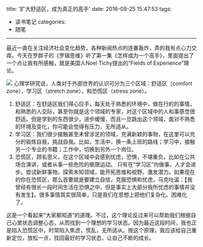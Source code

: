 title: '扩大舒适区，成为真正的高手'
date: 2016-08-25 15:47:53
tags:
- 读书笔记
categories:
- 随笔
---

最近一直在关注经济社会变化趋势，各种新闻热点的连番轰炸，弄的我有点心力交瘁。今天在罗胖子的《罗辑思维》听了第一集《怎样成为一个高手》，里面提出了一个点让我有所感触，就是美国人Noel Tichy提出的“Fields of Experience”理论。

![](/images/2016/zones.jpg)
心理学研究说，人类对于外部世界的认识可分为三个区域：舒适区（comfort zone），学习区（stretch zone），和恐慌区（stress zone）。
1. 舒适区：在舒适区我们得心应手，每天处于熟悉的环境中，做在行的的事情，和熟悉的人交际，甚至你就是这个领域的专家，对这个区域中的人和事感觉很舒适。但是学到的东西很少，进步缓慢，而且一旦跳出这个领域，面对不熟悉的环境及变化，你可能会觉得有压力，无所适从。
2. 学习区：我们很少接触甚至未曾涉足的领域，充满新颖的事物，在这里可以充分的锻炼自我，挑战自我。比如，生活中，换一条上班的路线；学习中，接触另一个专业的书籍；工作中，切换到另外一个岗位。
3. 恐慌区，顾名思义，在这个区域中会感到忧虑，恐惧，不堪重负。比如在公共场合演讲，或者从事一些危险的极限运动。
只有在“学习区”内做事，人才会进步。尝试新鲜事物，探索未知领域，能开拓思维和视野，激发潜力。如果现在的你在恐慌区，那么首要就是要建立自信，克服恐惧和忧虑，马克吐温：【我曾经有很长一段时间生活在恐惧之中，但是事实上大部分我所忧虑的事情并没有发生】。很多事情其实很简单，只是我们在思想上把他们复杂化、困难化了。
    
这是一个看起来“大家都知道”的道理。不过，这个理论反过来可以帮助我们根据自己心里状态调整心态，从而找到一个理想的学习状态。因为最近这段时间，我也正是陷入恐慌区中，时常陷入焦虑，慌乱，无所适从。按这个原理，我应该给自己重新定位，放松一点，找回最好的学习状态，让自己不断的成长。